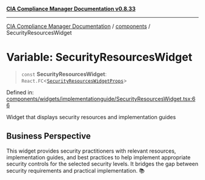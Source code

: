 [**CIA Compliance Manager Documentation v0.8.33**](../../README.md)

***

[CIA Compliance Manager Documentation](../../modules.md) / [components](../README.md) / SecurityResourcesWidget

# Variable: SecurityResourcesWidget

> `const` **SecurityResourcesWidget**: `React.FC`\<[`SecurityResourcesWidgetProps`](../widgets/implementationguide/SecurityResourcesWidget/interfaces/SecurityResourcesWidgetProps.md)\>

Defined in: [components/widgets/implementationguide/SecurityResourcesWidget.tsx:66](https://github.com/Hack23/cia-compliance-manager/blob/1f4f2c51bc48d917eff1eb43881cee05d381f406/src/components/widgets/implementationguide/SecurityResourcesWidget.tsx#L66)

Widget that displays security resources and implementation guides

## Business Perspective

This widget provides security practitioners with relevant resources,
implementation guides, and best practices to help implement appropriate
security controls for the selected security levels. It bridges the gap
between security requirements and practical implementation. 📚
